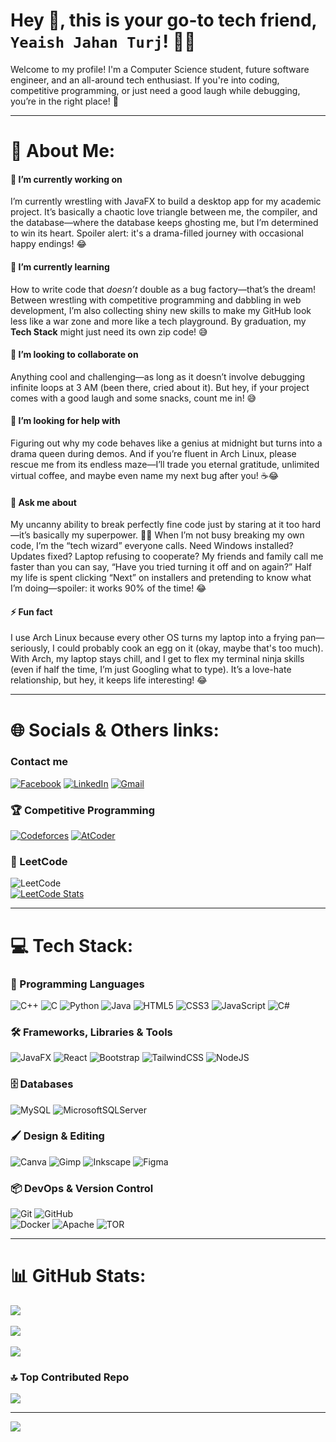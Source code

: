 # Hey 👋, this is your go-to tech friend, ```Yeaish Jahan Turj```! 👨‍💻

Welcome to my profile! I'm a Computer Science student, future software engineer, and an all-around tech enthusiast. If you're into coding, competitive programming, or just need a good laugh while debugging, you’re in the right place! 🚀

---


# 💫 About Me:  
#### 🔭 I’m currently working on  
I’m currently wrestling with JavaFX to build a desktop app for my academic project. It’s basically a chaotic love triangle between me, the compiler, and the database—where the database keeps ghosting me, but I’m determined to win its heart. Spoiler alert: it's a drama-filled journey with occasional happy endings! 😂  

#### 🌱 I’m currently learning  
How to write code that *doesn’t* double as a bug factory—that’s the dream! Between wrestling with competitive programming and dabbling in web development, I’m also collecting shiny new skills to make my GitHub look less like a war zone and more like a tech playground. By graduation, my **Tech Stack** might just need its own zip code! 😅

#### 👯 I’m looking to collaborate on  
Anything cool and challenging—as long as it doesn’t involve debugging infinite loops at 3 AM (been there, cried about it). But hey, if your project comes with a good laugh and some snacks, count me in! 😅  

#### 🤝 I’m looking for help with  
Figuring out why my code behaves like a genius at midnight but turns into a drama queen during demos. And if you’re fluent in Arch Linux, please rescue me from its endless maze—I’ll trade you eternal gratitude, unlimited virtual coffee, and maybe even name my next bug after you! ☕😂

#### 💬 Ask me about  
My uncanny ability to break perfectly fine code just by staring at it too hard—it’s basically my superpower. 🦸‍♂️ When I’m not busy breaking my own code, I’m the “tech wizard” everyone calls. Need Windows installed? Updates fixed? Laptop refusing to cooperate? My friends and family call me faster than you can say, “Have you tried turning it off and on again?” Half my life is spent clicking “Next” on installers and pretending to know what I’m doing—spoiler: it works 90% of the time! 😂

#### ⚡ Fun fact  
I use Arch Linux because every other OS turns my laptop into a frying pan—seriously, I could probably cook an egg on it (okay, maybe that's too much). With Arch, my laptop stays chill, and I get to flex my terminal ninja skills (even if half the time, I’m just Googling what to type). It’s a love-hate relationship, but hey, it keeps life interesting! 😂



---

# 🌐 Socials & Others links:  

### Contact me
[![Facebook](https://img.shields.io/badge/Facebook-%231877F2.svg?logo=Facebook&logoColor=white)](https://facebook.com/yj.Turj)  [![LinkedIn](https://img.shields.io/badge/LinkedIn-%230077B5.svg?logo=linkedin&logoColor=white)](https://linkedin.com/in/yeaish-jahan-turj-73186b2a6)  [![Gmail](https://img.shields.io/badge/Gmail-D14836?logo=gmail&logoColor=white)](mailto:yjturj12104@gmail.com)

### 🏆 Competitive Programming  
[![Codeforces](https://img.shields.io/badge/Codeforces-%23F24E1E.svg?style=for-the-badge&logo=Codeforces&logoColor=white)](https://codeforces.com/profile/Yeaish_Turj)  [![AtCoder](https://img.shields.io/badge/AtCoder-%23F24E1E.svg?style=for-the-badge&logo=atcoder&logoColor=white)](https://atcoder.jp/users/Yeaish_Turj)

### 🏅 LeetCode  
![LeetCode](https://img.shields.io/badge/LeetCode-%23FFA116.svg?style=for-the-badge&logo=leetcode&logoColor=white)  
[![LeetCode Stats](https://leetcode.card.workers.dev/Yeaish_Turj?theme=dark&font=baloo&extension=null)](https://leetcode.com/u/Yeaish_Turj/)

---

# 💻 Tech Stack:  

### 🚀 Programming Languages  
![C++](https://img.shields.io/badge/c++-%2300599C.svg?style=for-the-badge&logo=c%2B%2B&logoColor=white)  ![C](https://img.shields.io/badge/c-%2300599C.svg?style=for-the-badge&logo=c&logoColor=white) ![Python](https://img.shields.io/badge/python-3670A0?style=for-the-badge&logo=python&logoColor=ffdd54) ![Java](https://img.shields.io/badge/java-%23ED8B00.svg?style=for-the-badge&logo=openjdk&logoColor=white)    ![HTML5](https://img.shields.io/badge/html5-%23E34F26.svg?style=for-the-badge&logo=html5&logoColor=white)  ![CSS3](https://img.shields.io/badge/css3-%231572B6.svg?style=for-the-badge&logo=css3&logoColor=white)    ![JavaScript](https://img.shields.io/badge/javascript-%23323330.svg?style=for-the-badge&logo=javascript&logoColor=%23F7DF1E)   ![C#](https://img.shields.io/badge/c%23-%23239120.svg?style=for-the-badge&logo=csharp&logoColor=white) 

### 🛠️ Frameworks, Libraries & Tools  
![JavaFX](https://img.shields.io/badge/javafx-%23FF0000.svg?style=for-the-badge&logo=javafx&logoColor=white)  ![React](https://img.shields.io/badge/react-%2320232a.svg?style=for-the-badge&logo=react&logoColor=%2361DAFB)  ![Bootstrap](https://img.shields.io/badge/bootstrap-%238511FA.svg?style=for-the-badge&logo=bootstrap&logoColor=white)  ![TailwindCSS](https://img.shields.io/badge/tailwindcss-%2338B2AC.svg?style=for-the-badge&logo=tailwind-css&logoColor=white)  ![NodeJS](https://img.shields.io/badge/node.js-6DA55F?style=for-the-badge&logo=node.js&logoColor=white)  

### 🗄️ Databases  
![MySQL](https://img.shields.io/badge/mysql-4479A1.svg?style=for-the-badge&logo=mysql&logoColor=white)  ![MicrosoftSQLServer](https://img.shields.io/badge/Microsoft%20SQL%20Server-CC2927?style=for-the-badge&logo=microsoft%20sql%20server&logoColor=white)  

### 🖌️ Design & Editing  
![Canva](https://img.shields.io/badge/Canva-%2300C4CC.svg?style=for-the-badge&logo=Canva&logoColor=white)  ![Gimp](https://img.shields.io/badge/Gimp-657D8B?style=for-the-badge&logo=gimp&logoColor=FFFFFF)  ![Inkscape](https://img.shields.io/badge/Inkscape-e0e0e0?style=for-the-badge&logo=inkscape&logoColor=080A13)  ![Figma](https://img.shields.io/badge/figma-%23F24E1E.svg?style=for-the-badge&logo=figma&logoColor=white)  

### 📦 DevOps & Version Control  
![Git](https://img.shields.io/badge/git-%23F05033.svg?style=for-the-badge&logo=git&logoColor=white)  ![GitHub](https://img.shields.io/badge/github-%23121011.svg?style=for-the-badge&logo=github&logoColor=white)  
![Docker](https://img.shields.io/badge/docker-%230db7ed.svg?style=for-the-badge&logo=docker&logoColor=white)  ![Apache](https://img.shields.io/badge/apache-%23D42029.svg?style=for-the-badge&logo=apache&logoColor=white)  ![TOR](https://img.shields.io/badge/tor-%237E4798.svg?style=for-the-badge&logo=tor-project&logoColor=white)  

---

# 📊 GitHub Stats:  
![](https://github-readme-stats.vercel.app/api?username=YeaishTurj&theme=transparent&hide_border=false&include_all_commits=false&count_private=false)<br/>  
![](https://github-readme-streak-stats.herokuapp.com/?user=YeaishTurj&theme=transparent&hide_border=false)<br/>  
![](https://github-readme-stats.vercel.app/api/top-langs/?username=YeaishTurj&theme=transparent&hide_border=false&include_all_commits=false&count_private=false&layout=compact)  

### 🔝 Top Contributed Repo  
![](https://github-contributor-stats.vercel.app/api?username=YeaishTurj&limit=5&theme=transparent&combine_all_yearly_contributions=true)  

---  
[![](https://visitcount.itsvg.in/api?id=YeaishTurj&icon=0&color=0)](https://visitcount.itsvg.in)  

